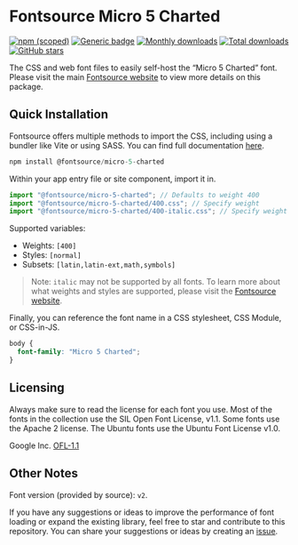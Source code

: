 # Fontsource Micro 5 Charted

[![npm (scoped)](https://img.shields.io/npm/v/@fontsource/micro-5-charted?color=brightgreen)](https://www.npmjs.com/package/@fontsource/micro-5-charted) [![Generic badge](https://img.shields.io/badge/fontsource-passing-brightgreen)](https://github.com/fontsource/fontsource) [![Monthly downloads](https://badgen.net/npm/dm/@fontsource/micro-5-charted)](https://github.com/fontsource/fontsource) [![Total downloads](https://badgen.net/npm/dt/@fontsource/micro-5-charted)](https://github.com/fontsource/fontsource) [![GitHub stars](https://img.shields.io/github/stars/fontsource/fontsource.svg?style=social&label=Star)](https://github.com/fontsource/fontsource/stargazers)

The CSS and web font files to easily self-host the “Micro 5 Charted” font. Please visit the main [Fontsource website](https://fontsource.org/fonts/micro-5-charted) to view more details on this package.

## Quick Installation

Fontsource offers multiple methods to import the CSS, including using a bundler like Vite or using SASS. You can find full documentation [here](https://fontsource.org/docs/getting-started/introduction).

```javascript
npm install @fontsource/micro-5-charted
```

Within your app entry file or site component, import it in.

```javascript
import "@fontsource/micro-5-charted"; // Defaults to weight 400
import "@fontsource/micro-5-charted/400.css"; // Specify weight
import "@fontsource/micro-5-charted/400-italic.css"; // Specify weight and style
```

Supported variables:
- Weights: `[400]`
- Styles: `[normal]`
- Subsets: `[latin,latin-ext,math,symbols]`

> Note: `italic` may not be supported by all fonts. To learn more about what weights and styles are supported, please visit the [Fontsource website](https://fontsource.org/fonts/micro-5-charted).

Finally, you can reference the font name in a CSS stylesheet, CSS Module, or CSS-in-JS.

```css
body {
  font-family: "Micro 5 Charted";
}
```

## Licensing
Always make sure to read the license for each font you use. Most of the fonts in the collection use the SIL Open Font License, v1.1. Some fonts use the Apache 2 license. The Ubuntu fonts use the Ubuntu Font License v1.0.

Google Inc.
[OFL-1.1](http://scripts.sil.org/OFL)

## Other Notes
Font version (provided by source): `v2`.

If you have any suggestions or ideas to improve the performance of font loading or expand the existing library, feel free to star and contribute to this repository. You can share your suggestions or ideas by creating an [issue](https://github.com/fontsource/fontsource/issues).